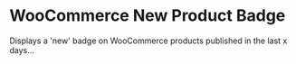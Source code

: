 WooCommerce New Product Badge
=============================

Displays a 'new' badge on WooCommerce products published in the last x days...